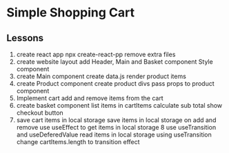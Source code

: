 # Simple Shopping Cart



## Lessons

1. create react app
    npx create-react-pp
    remove extra files
2. create website layout
    add Header, Main and Basket component
    Style component
3. create Main component
    create data.js
    render product items
4. create Product component
    create product divs
    pass props to product component
5. Implement cart
    add and remove items from the cart
6. create basket component
    list items in cartItems
    calculate sub total
    show checkout button
7. save cart items in local storage
    save items in local storage on add and remove
    use useEffect to get items in local storage
8 use useTransition and useDeferedValue
    read items in local storage using useTransition
    change cartItems.length to transition effect
